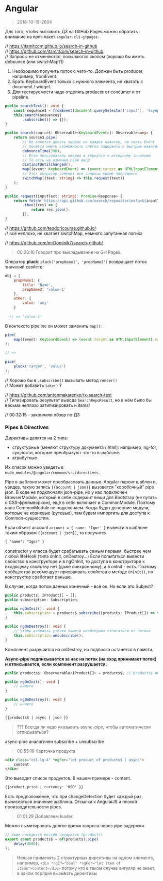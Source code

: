 # Angular

> 2018-10-19-2004  

Для того, чтобы выложить ДЗ на GitHub Pages можно обратить внимание на npm-пакет `angular-cli-ghpages`.

// https://itamitcom.github.io/search-in-github  
// https://github.com/itamitCom/search-in-github  
// Запросы не отменяются, посылаются скопом (хорошо бы иметь debounce (или switchMap?))  

1. Необходимо получить поток с чего-то. Должен быть producer, например, fromEvent.
2. Брать KeyboardEvent только с нужного элемента, не хватать с document / widget.
3. Для тестируемости надо отделять producer от concumer и от pipeline.

```typescript
public searchText(): void {
	const sequence$ = fromEvent(document.querySelector('input'), 'keyup');
	this.search(sequence$)
		.subscribe(() => {});
}

public search(source$: Observable<KeyboardEvent>): Observable<any> {
	return source$.pipe(
		// Не хочется делать запрос на каждое нажатие, не слать Event
		// Хочется иметь возможность слегка задержать и быстрые нажатия отложить
		debounceTime(300),
		// Если пользователь вводил и вернулся к исходному значению
		// То есть не изменил свой ввод
		distinctUntilChanged(),
		map((event: KeyboardEvent) => (event.target as HTMLInputElement).value),
		// Этот оператор отменит все запросы кроме последнего
		switchMap((text: string) => this.request(text))
	);
}

public request(inputText: string): Promise<Response> {
	return fetch(`https://api.github.com/search/repositories?q=${inputText}`)
		.then((res) => {
			return res.json();
		});
} 
```

// https://github.com/teodorjcourse.github.io/  
// всё неплохо, не хватает switchMap, немного запутанная логика  

// https://github.com/mrDominik7/search-github/  
> 00:26:10 Говорит про выкладывание на GH Pages.  

Оператор **pluck**: `pluck('propName1', 'propName2')` возвращает поток значений свойств:
```javascript
obj = {
	propName1: {
		title: 'Name',
		propName2: 'value-1'
	},
	other: {
		value: 'any'
	}
  
  // => 'value-1'
```
В контексте pipeline он может заменить `map()`:

```typescript
pipe(
	map((event: KeyboardEvent) => (event.target as HTMLInputElement).value)
);

// =>
    
pipe(
	pluck('targer', 'value')
);
```
// Хорошо бы в `.subscribe()` вызывать метод `render()`  
// Может добавить `take()` ?  

// https://github.com/antonmakarenko/rx-search-test  
// Типизировать результат вывода `SearchRepoResult`, но в нём было бы весьма неплохо затипизировать и items!  

// 00:32:15 - закончили обзор по ДЗ  

### Pipes & Directives

Директивы делятся на 2 типа:
- структурные (меняют структуру документа / html): например, ng-for, сущности, которые преобразуют что-то в шаблоне.
- атрибутные

Их список можно увидеть в `node_modules/@angular/common/src/directives`.

Pipe в шаблоне может преобразовать данные. Angular парсит шаблон и, увидев, такую запись `{{account | json}}` вызовется "коробочный" pipe json.
В коде не подключали json-pipe, но у нас подключен BrowserModule, который в себе содержит вещи для Bootstrap (не путать с CSS-фреймворком), ещё в себя включает и CommonModule. Поэтому явно CommonModule не подключаем. Когда будут дочерние модули, которые не корневые (рутовые), там будем импортить для доступа к Common-сущностям.

Если объект account `account = { name: 'Igor' }` вывести в шаблоне таким образом `{{account | json}}`, то получится 
```html
{ "name": "Igor" }
```

constructor у класса будет срабатывать самым первым, быстрее чем любой lifeHook (типа onInit, onDestroy...)
Если попытаться вывести свойство в конструкторе и в ngOnInit, то доступа в конструкторе к входящему свойству нет (даже синхронному), а в onInit - есть.
Поэтому сообщество рекомендует присваивать свойства в методе `OnInit()`, но конструктор сработает раньше.

В случае, когда потом данных конечный - всё ок. Но если это Subject?

```typescript
public products: IProduct[] = [];
public subscription: Subscription;

public ngOnInit(): void {
	this.subscription = products$.subscribe((products: IProduct[]) => this.products = products);
}

public ngOnDestroy(): void {
	// Чтобы избежать утечки памяти необходимо отписаться от потока
	this.subscription.unsubscribe();
}
```
Компонент разрушится на onDestroy, но подписка останется в памяти.  

**Async-pipe подписывается за нас на поток (на вход принимает поток) и отписывается, если компонент разрушается.**

```typescript
public products$: Observerable<IProduct[]> = products$; // products$ импортим из файла

public ngOnInit(): void {
	// ничего
}

public ngOnDestroy(): void {
	// ничего
}
```
```html
{{products$ | async | json }}
```

> ??? Всегда ли надо указывать async-pipe, чтобы автоматически отписываться?

async-pipe аналогичен subscribe + unsubscribe

> 00:55:10 Карточка продукта  

```html
<div class="col-lg-4" *ngFor="let product of products$ | async">
	content
</div>
```
Это выводит список продуктов. В нашем примере - content.

```html
{{product.price | currency: 'USD' }}
```

Есть предположение, что при changeDetection будет каждый раз вычисляться значение шаблона. Отсылка к AngularJS и плохой производительности pipes.


> 01:01:29 Добавляем loader.

Можно сымитировать долгое время запроса через pipe задержки.
```typescript
// выше находится массив продуктов (products)
export const products$ = of(products).pipe(
	delay(4000);
);
```

> Нельзя применять 2 структурных директивы на одном элементе, например, 
`<div *ngIf="bool" *ngFor="let item of items">Content</div>`
потому что в таком случае ангуляр не знает, в каком порядке вызывать директивы






















